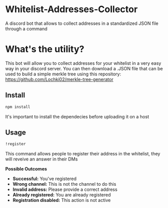 # Whitelist-Addresses-Collector
A discord bot that allows to collect addresses in a standardized JSON file through a command

# What's the utility?
This bot will allow you to collect addresses for your whitelist in a very easy way in your discord server. You can then download a .JSON file that can be used to build a simple merkle tree using this repository: https://github.com/Lochki02/merkle-tree-generator

## Install

```sh
npm install
```

It's important to install the dependecies before uploading it on a host

## Usage

```sh
!register
```

This command allows people to register their address in the whitelist, they will reveive an answer in their DMs

**Possible Outcomes**

* **Successful:** You've registered
* **Wrong channel:** This is not the channel to do this
* **Invalid address:** Please provide a correct address
* **Already registered:** You are already registered
* **Registration disabled:** This action is not active
